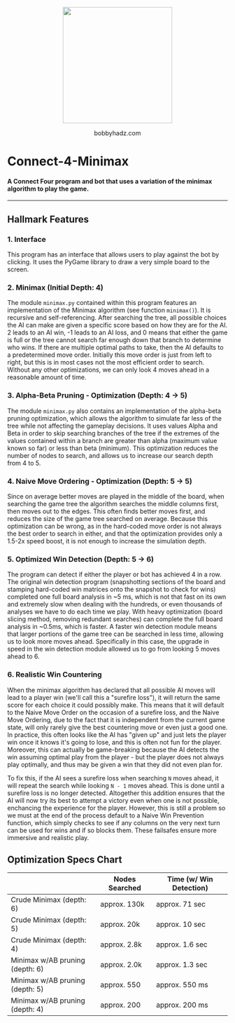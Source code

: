 <p align="center">
<img src="https://i.ibb.co/JrTT8sh/nodes.png" width="250" height="265">
</p>

<div style='text-align: center;'>
  bobbyhadz.com
</div>

# Connect-4-Minimax
#### A Connect Four program and bot that uses a variation of the minimax algorithm to play the game.

---

## Hallmark Features
### 1. Interface
This program has an interface that allows users to play against the bot by clicking. It uses the PyGame library to draw a very simple board to the screen.

### 2. Minimax (Initial Depth: 4)
The module `minimax.py` contained within this program features an implementation of the Minimax algorithm (see function `minimax()`). It is recursive and self-referencing. After searching the tree, all possible choices the AI can make are given a specific score based on how they are for the AI. 2 leads to an AI win, -1 leads to an AI loss, and 0 means that either the game is full or the tree cannot search far enough down that branch to determine who wins. If there are multiple optimal paths to take, then the AI defaults to a predetermined move order. Initially this move order is just from left to right, but this is in most cases not the most efficient order to search. Without any other optimizations, we can only look 4 moves ahead in a reasonable amount of time.

### 3. Alpha-Beta Pruning - Optimization (Depth: 4 -> 5)
The module `minimax.py` also contains an implementation of the alpha-beta pruning optimization, which allows the algorithm to simulate far less of the tree while not affecting the gameplay decisions. It uses values Alpha and Beta in order to skip searching branches of the tree if the extremes of the values contained within a branch are greater than alpha (maximum value known so far) or less than beta (minimum). This optimization reduces the number of nodes to search, and allows us to increase our search depth from 4 to 5.

### 4. Naive Move Ordering - Optimization (Depth: 5 -> 5)
Since on average better moves are played in the middle of the board, when searching the game tree the algorithm searches the middle columns first, then moves out to the edges. This often finds better moves first, and reduces the size of the game tree searched on average. Because this optimization can be wrong, as in the hard-coded move order is not always the best order to search in either, and that the optimization provides only a 1.5-2x speed boost, it is not enough to increase the simulation depth.

### 5. Optimized Win Detection (Depth: 5 -> 6)
The program can detect if either the player or bot has achieved 4 in a row. The original win detection program (snapshotting sections of the board and stamping hard-coded win matrices onto the snapshot to check for wins) completed one full board analysis in ~5 ms, which is not that fast on its own and extremely slow when dealing with the hundreds, or even thousands of analyses we have to do each time we play. With heavy optimization (board slicing method, removing redundant searches) can complete the full board analysis in ~0.5ms, which is faster. A faster win detection module means that larger portions of the game tree can be searched in less time, allowing us to look more moves ahead. Specifically in this case, the upgrade in speed in the win detection module allowed us to go from looking 5 moves ahead to 6.

### 6. Realistic Win Countering
When the minimax algorithm has declared that all possible AI moves will lead to a player win (we'll call this a "surefire loss"), it will return the same score for each choice it could possibly make. This means that it will default to the Naive Move Order on the occasion of a surefire loss, and the Naive Move Ordering, due to the fact that it is independent from the current game state, will only rarely give the best countering move or even just a good one. In practice, this often looks like the AI has "given up" and just lets the player win once it knows it's going to lose, and this is often not fun for the player. Moreover, this can actually be game-breaking because the AI detects the win assuming optimal play from the player - but the player does not always play optimally, and thus may be given a win that they did not even plan for.

To fix this, if the AI sees a surefire loss when searching `N` moves ahead, it will repeat the search while looking `N - 1` moves ahead. This is done until a surefire loss is no longer detected. Altogether this addition ensures that the AI will now try its best to attempt a victory even when one is not possible, enchancing the experience for the player. However, this is still a problem so we must at the end of the process default to a Naive Win Prevention function, which simply checks to see if any columns on the very next turn can be used for wins and if so blocks them. These failsafes ensure more immersive and realistic play.


## Optimization Specs Chart
|                                  |Nodes Searched|Time (w/ Win Detection)|
|---                               |---           |---                    |
|Crude Minimax (depth: 6)          |approx. 130k  |approx. 71 sec         |
|Crude Minimax (depth: 5)          |approx. 20k   |approx. 10 sec         |
|Crude Minimax (depth: 4)          |approx. 2.8k  |approx. 1.6 sec        |
|Minimax w/AB pruning (depth: 6)   |approx. 2.0k  |approx. 1.3 sec        |
|Minimax w/AB pruning (depth: 5)   |approx. 550   |approx. 550 ms         |
|Minimax w/AB pruning (depth: 4)   |approx. 200   |approx. 200 ms         |
